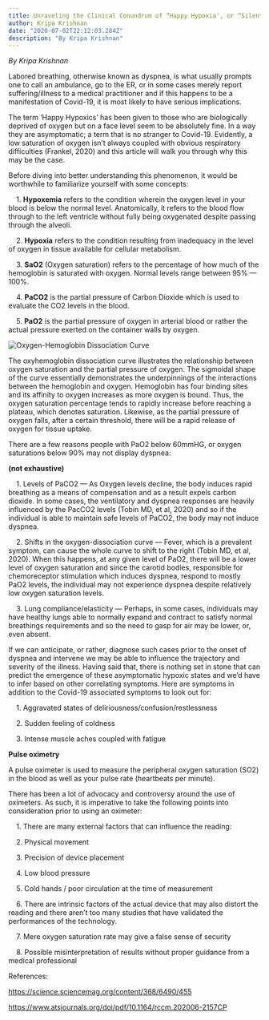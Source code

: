 ```yaml
---
title: Unraveling the Clinical Conundrum of “Happy Hypoxia’, or “Silent Hypoxemia”
author: Kripa Krishnan
date: "2020-07-02T22:12:03.284Z"
description: "By Kripa Krishnan"
---
```

*By Kripa Krishnan*

Labored breathing, otherwise known as dyspnea, is what usually prompts one to call an ambulance, go to the ER, or in some cases merely report suffering/illness to a medical practitioner and if this happens to be a manifestation of Covid-19, it is most likely to have serious implications.

The term ‘Happy Hypoxics’ has been given to those who are biologically deprived of oxygen but on a face level seem to be absolutely fine. In a way they are asymptomatic; a term that is no stranger to Covid-19. Evidently, a low saturation of oxygen isn’t always coupled with obvious respiratory difficulties (Frankel, 2020) and this article will walk you through why this may be the case. 

Before diving into better understanding this phenomenon, it would be worthwhile to familiarize yourself with some concepts:

&nbsp;&nbsp;&nbsp; 1. **Hypoxemia** refers to the condition wherein 
    the oxygen level in your blood is below the 
    normal level. Anatomically, it refers to the 
    blood flow through to the left ventricle 
    without fully being oxygenated despite 
    passing through the alveoli.

&nbsp;&nbsp;&nbsp; 2. **Hypoxia** refers to the condition resulting 
    from inadequacy in the level of oxygen in tissue
    available for cellular metabolism.

&nbsp;&nbsp;&nbsp; 3. **SaO2** (Oxygen saturation) refers to the 
    percentage of how much of the hemoglobin is 
    saturated with oxygen. Normal levels range 
    between 95% — 100%.

&nbsp;&nbsp;&nbsp; 4. **PaCO2** is the partial pressure of Carbon 
    Dioxide which is used to evaluate the CO2 levels
    in the blood.

&nbsp;&nbsp;&nbsp; 5. **PaO2** is the partial pressure of oxygen in 
    arterial blood or rather the actual pressure
    exerted on the container walls by oxygen.

![Oxygen-Hemoglobin Dissociation Curve](/oxygen-hemoglobin.png)

The oxyhemoglobin dissociation curve illustrates the relationship between oxygen saturation and the partial pressure of oxygen. The sigmoidal shape of the curve essentially demonstrates the underpinnings of the interactions between the hemoglobin and oxygen. Hemoglobin has four binding sites and its affinity to oxygen increases as more oxygen is bound. Thus, the oxygen saturation percentage tends to rapidly increase before reaching a plateau, which denotes saturation. Likewise, as the partial pressure of oxygen falls, after a certain threshold, there will be a rapid release of oxygen for tissue uptake.

There are a few reasons people with PaO2 below 60mmHG, or oxygen saturations below 90% may not display dyspnea:

**(not exhaustive)**

&nbsp;&nbsp;&nbsp; 1. Levels of PaCO2 — As Oxygen levels decline, the body induces rapid breathing as a means of compensation and as a result expels carbon dioxide. In some cases, the ventilatory and dyspnea responses are heavily influenced by the PacCO2 levels (Tobin MD, et al, 2020) and so if the individual is able to maintain safe levels of PaCO2, the body may not induce dyspnea.

&nbsp;&nbsp;&nbsp; 2. Shifts in the oxygen-dissociation curve — Fever, which is a prevalent symptom, can cause the whole curve to shift to the right (Tobin MD, et al, 2020). When this happens, at any given level of PaO2, there will be a lower level of oxygen saturation and since the carotid bodies, responsible for chemoreceptor stimulation which induces dyspnea, respond to mostly PaO2 levels, the individual may not experience dyspnea despite relatively low oxygen saturation levels.

&nbsp;&nbsp;&nbsp; 3. Lung compliance/elasticity — Perhaps, in some cases, individuals may have healthy lungs able to normally expand and contract to satisfy normal breathings requirements and so the need to gasp for air may be lower, or, even absent.

If we can anticipate, or rather, diagnose such cases prior to the onset of dyspnea and intervene we may be able to influence the trajectory and severity of the illness. Having said that, there is nothing set in stone that can predict the emergence of these asymptomatic hypoxic states and we’d have to infer based on other correlating symptoms. Here are symptoms in addition to the Covid-19 associated symptoms to look out for:

&nbsp;&nbsp;&nbsp; 1. Aggravated states of deliriousness/confusion/restlessness

&nbsp;&nbsp;&nbsp; 2. Sudden feeling of coldness

&nbsp;&nbsp;&nbsp; 3. Intense muscle aches coupled with fatigue

**Pulse oximetry**

A pulse oximeter is used to measure the peripheral oxygen saturation (SO2) in the blood as well as your pulse rate (heartbeats per minute).

There has been a lot of advocacy and controversy around the use of oximeters. As such, it is imperative to take the following points into consideration prior to using an oximeter:

&nbsp;&nbsp;&nbsp; 1. There are many external factors that can influence the reading:

&nbsp;&nbsp;&nbsp; 2. Physical movement

&nbsp;&nbsp;&nbsp; 3. Precision of device placement

&nbsp;&nbsp;&nbsp; 4. Low blood pressure

&nbsp;&nbsp;&nbsp; 5. Cold hands / poor circulation at the time of measurement

&nbsp;&nbsp;&nbsp; 6. There are intrinsic factors of the actual device that may also distort the reading and there aren’t too many studies that have validated the performances of the technology.

&nbsp;&nbsp;&nbsp; 7. Mere oxygen saturation rate may give a false sense of security

&nbsp;&nbsp;&nbsp; 8. Possible misinterpretation of results without proper guidance from a medical professional

References: 

https://science.sciencemag.org/content/368/6490/455

https://www.atsjournals.org/doi/pdf/10.1164/rccm.202006-2157CP